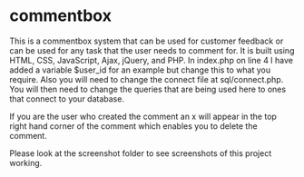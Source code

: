 # commentbox
This is a commentbox system that can be used for customer feedback or can be used for any task that the user needs to comment for. It is built using HTML, CSS, JavaScript, Ajax, jQuery, and PHP.
In index.php on line 4 I have added a variable $user_id for an example but change this to what you require. Also you will need to change the connect file at sql/connect.php. You
will then need to change the queries that are being used here to ones that connect to your database.

If you are the user who created the comment an x will appear in the top right hand corner of the comment which enables you to delete the comment.

Please look at the screenshot folder to see screenshots of this project working.


